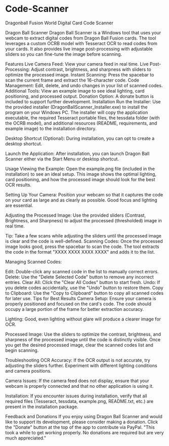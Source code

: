 # Code-Scanner
Dragonball Fusion World Digital Card Code Scanner


Dragon Ball Scanner
Dragon Ball Scanner is a Windows tool that uses your webcam to extract digital codes from Dragon Ball Fusion cards. The tool leverages a custom OCRB model with Tesseract OCR to read codes from your cards. It also provides live image post-processing with adjustable sliders so you can fine-tune the image before scanning.

Features
Live Camera Feed: View your camera feed in real time.
Live Post-Processing: Adjust contrast, brightness, and sharpness with sliders to optimize the processed image.
Instant Scanning: Press the spacebar to scan the current frame and extract the 16-character code.
Code Management: Edit, delete, and undo changes in your list of scanned codes.
Additional Tools: View an example image to see ideal lighting, card positioning, and processed output.
Donation Option: A donate button is included to support further development.
Installation
Run the Installer:
Use the provided installer (DragonBallScanner_Installer.exe) to install the program on your Windows PC. The installer will copy the application executable, the required Tesseract portable files, the tessdata folder (with the OCRB model), and additional resources (README, requirements, and example image) to the installation directory.

Desktop Shortcut (Optional):
During installation, you can opt to create a desktop shortcut.

Launch the Application:
After installation, you can launch Dragon Ball Scanner either via the Start Menu or desktop shortcut.

Usage
Viewing the Example:
Open the example.png file (included in the installation) to see an ideal setup. This image shows the optimal lighting, card positioning, and how the processed image should look for the best OCR results.

Setting Up Your Camera:
Position your webcam so that it captures the code on your card as large and as clearly as possible. Good focus and lighting are essential.

Adjusting the Processed Image:
Use the provided sliders (Contrast, Brightness, and Sharpness) to adjust the processed (thresholded) image in real time.

Tip: Take a few scans while adjusting the sliders until the processed image is clear and the code is well-defined.
Scanning Codes:
Once the processed image looks good, press the spacebar to scan the code. The tool extracts the code in the format "XXXX XXXX XXXX XXXX" and adds it to the list.

Managing Scanned Codes:

Edit: Double-click any scanned code in the list to manually correct errors.
Delete: Use the "Delete Selected Code" button to remove any incorrect entries.
Clear All: Click the "Clear All Codes" button to start fresh.
Undo: If you delete codes accidentally, use the "Undo" button to restore them.
Copy to Clipboard: Use the "Copy to Clipboard" button to copy all scanned codes for later use.
Tips for Best Results
Camera Setup:
Ensure your camera is properly positioned and focused on the card's code. The code should occupy a large portion of the frame for better extraction accuracy.

Lighting:
Good, even lighting without glare will produce a clearer image for OCR.

Processed Image:
Use the sliders to optimize the contrast, brightness, and sharpness of the processed image until the code is distinctly visible.
Once you get the desired processed image, clear the scanned codes list and begin scanning.

Troubleshooting
OCR Accuracy:
If the OCR output is not accurate, try adjusting the sliders further. Experiment with different lighting conditions and camera positions.

Camera Issues:
If the camera feed does not display, ensure that your webcam is properly connected and that no other application is using it.

Installation:
If you encounter issues during installation, verify that all required files (Tesseract, tessdata, example.png, README.txt, etc.) are present in the installation package.

Feedback and Donations
If you enjoy using Dragon Ball Scanner and would like to support its development, please consider making a donation. Click the "Donate" button at the top of the app to contribute via PayPal.
"This took a while to get working properly. No donations are required but are very much appreciated."
